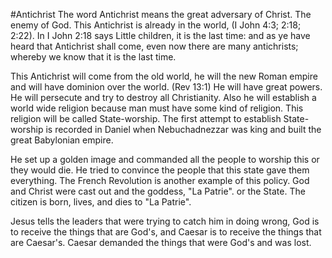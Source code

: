 #Antichrist
The word Antichrist means the great adversary of Christ.  The enemy of God.
This Antichrist is already in the world, (I John 4:3; 2:18; 2:22).  In I John 2:18 says Little children, it is the last time: and as ye have heard that Antichrist shall come, even now there are many antichrists; whereby we know that it is the last time.

This Antichrist will come from the old world, he will the new Roman empire and will have dominion over the world.  (Rev 13:1)  He will have great powers.  He will persecute and try to destroy all Christianity.  Also he will establish a world wide religion because man must have some kind of religion.  This religion will be called State-worship.  The first attempt to establish State-worship is recorded in Daniel when Nebuchadnezzar was king and built the great Babylonian empire.

He set up a golden image and commanded all the people to worship this or they would die.  He tried to convince the people that this state gave them everything.
The French Revolution is another example of this policy.  God and Christ were cast out and the goddess, "La Patrie". or the State.  The citizen is born, lives, and dies to "La Patrie".

Jesus tells the leaders that were trying to catch him in doing wrong, God is to receive the things that are God's, and Caesar is to receive the things that are Caesar's.  Caesar demanded the things that were God's and was lost.